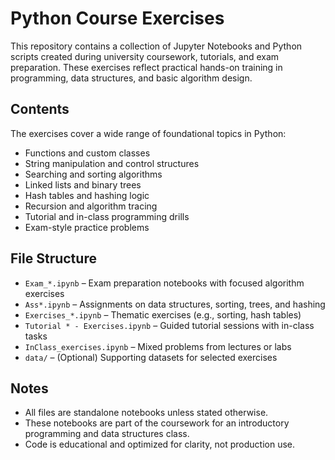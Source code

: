 # Python Course Exercises

This repository contains a collection of Jupyter Notebooks and Python scripts created during university coursework, tutorials, and exam preparation. These exercises reflect practical hands-on training in programming, data structures, and basic algorithm design.

## Contents

The exercises cover a wide range of foundational topics in Python:

- Functions and custom classes
- String manipulation and control structures
- Searching and sorting algorithms
- Linked lists and binary trees
- Hash tables and hashing logic
- Recursion and algorithm tracing
- Tutorial and in-class programming drills
- Exam-style practice problems

## File Structure

- `Exam_*.ipynb` – Exam preparation notebooks with focused algorithm exercises
- `Ass*.ipynb` – Assignments on data structures, sorting, trees, and hashing
- `Exercises_*.ipynb` – Thematic exercises (e.g., sorting, hash tables)
- `Tutorial * - Exercises.ipynb` – Guided tutorial sessions with in-class tasks
- `InClass_exercises.ipynb` – Mixed problems from lectures or labs
- `data/` – (Optional) Supporting datasets for selected exercises

## Notes

- All files are standalone notebooks unless stated otherwise.
- These notebooks are part of the coursework for an introductory programming and data structures class.
- Code is educational and optimized for clarity, not production use.
